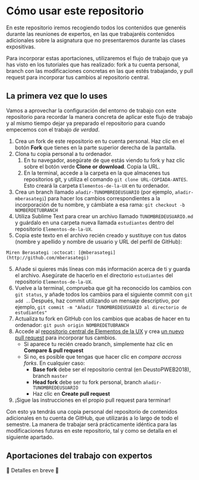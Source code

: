 # Cómo usar este repositorio

En este repositorio iremos recogiendo todos los contenidos que generéis durante las reuniones de expertos, en las que trabajaréis contenidos adicionales sobre la asignatura que no presentaremos durante las clases expositivas.

Para incorporar estas aportaciones, utilizaremos el flujo de trabajo que ya has visto en los tutoriales que has realizado: fork a tu cuenta personal, branch con las modificaciones concretas en las que estés trabajando, y pull request para incorporar tus cambios al repositorio central. 

## La primera vez que lo uses

Vamos a aprovechar la configuración del entorno de trabajo con este repositorio para recordar la manera concreta de aplicar este flujo de trabajo y al mismo tiempo dejar ya preparado el repositorio para cuando empecemos con el trabajo _de verdad_. 

1. Crea un fork de este repositorio en tu cuenta personal. Haz clic en el botón **Fork** que tienes en la parte superior derecha de la pantalla.
2. Clona tu copia personal a tu ordenador. 
    1. En tu navegador, asegúrate de que estás viendo tu fork y haz clic sobre el botón verde **Clone or download**. Copia la URL. 
    2. En la terminal, accede a la carpeta en la que almacenes tus repositorios git, y utiliza el comando `git clone URL-COPIADA-ANTES`. Esto creará la carpeta `Elementos-de-la-UX` en tu ordenador.
3. Crea un branch llamado `añadir-TUNOMBREDEUSUARIO` (por ejemplo, `añadir-mberasategi`) para hacer los cambios correspondientes a la incorporación de tu nombre, y cámbiate a esa rama: `git checkout -b NOMBERDETUBRANCH`
4. Utiliza Sublime Text para crear un archivo llamado `TUNOMBREDEUSUARIO.md`  y guárdalo en una carpeta nueva llamada `estudiantes` dentro del repositorio `Elementos-de-la-UX`.
5. Copia este texto en el archivo recién creado y sustituye con tus datos (nombre y apellido y nombre de usuario y URL del perfil de GitHub):
```
Miren Berasategi :octocat: [@mberasategi](http://github.com/mberasategi)
```
5. Añade si quieres más líneas con más información acerca de ti y guarda el archivo. Asegúrate de hacerlo en el directorio `estudiantes` del repositorio `Elementos-de-la-UX`.
6. Vuelve a la terminal, comprueba que git ha reconocido los cambios con `git status`, y añade todos los cambios para el siguiente commit con `git add .`. Después, haz commit utilizando un mensaje descriptivo, por ejemplo, `git commit -m "Añadir TUNOMBREDEUSUARIO al directorio de estudiantes"`
7. Actualiza tu fork en GitHub con los cambios que acabas de hacer en tu ordenador: `git push origin NOMBREDETUBRANCH`
8. Accede al [repositorio central de Elementos de la UX](https://github.com/DeustoPWEB2018/Elementos-de-la-UX) y crea [un nuevo pull request](https://github.com/DeustoPWEB2018/Elementos-de-la-UX/compare) para incorporar tus cambios. 
    - Si aparece tu recién creado branch, simplemente haz clic en **Compare & pull request**
    - Si no, es posible que tengas que hacer clic en _compare accross forks_. En cualquier caso:
        - **Base fork** debe ser el repositorio central (en DeustoPWEB2018), branch `master`
        - **Head fork** debe ser tu fork personal, branch `añadir-TUNOMBREDEUSUARIO`
        - Haz clic en **Create pull request**
9. ¡Sigue las instrucciones en el propio pull request para terminar!

Con esto ya tendrás una copia personal del repositorio de contenidos adicionales en tu cuenta de GitHub, que utilizarás a lo largo de todo el semestre. La manera de trabajar será prácticamente idéntica para las modificaciones futuras en este repositorio, tal y como se detalla en el siguiente apartado.

## Aportaciones del trabajo con expertos

:construction: Detalles en breve :construction:


